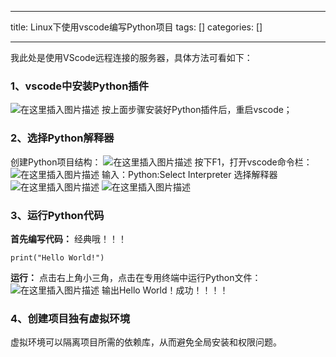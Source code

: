 
--- 
title:  Linux下使用vscode编写Python项目 
tags: []
categories: [] 

---
我此处是使用VScode远程连接的服务器，具体方法可看如下：

### 1、vscode中安装Python插件

<img src="https://img-blog.csdnimg.cn/99406357f6804ccd89cf7680d1e4024f.png" alt="在这里插入图片描述"> 按上面步骤安装好Python插件后，重启vscode；

### 2、选择Python解释器

创建Python项目结构： <img src="https://img-blog.csdnimg.cn/289d0a32f0074628809fd1f560c89e77.png" alt="在这里插入图片描述"> 按下F1，打开vscode命令栏： <img src="https://img-blog.csdnimg.cn/6c7dfda3089642dd8ce3cee0115d023e.png" alt="在这里插入图片描述"> 输入：Python:Select Interpreter 选择解释器 <img src="https://img-blog.csdnimg.cn/6f6c7addf23f4a6ba1fb5fbe0dc8196b.png" alt="在这里插入图片描述"> <img src="https://img-blog.csdnimg.cn/6103e423a4434bad85ebe9cd27a97c17.png" alt="在这里插入图片描述">

### 3、运行Python代码

**首先编写代码：** 经典哦！！！

```
print("Hello World!")

```

**运行：** 点击右上角小三角，点击在专用终端中运行Python文件： <img src="https://img-blog.csdnimg.cn/8efaee85e13f4fb0ad52cdb3d4a3f117.png" alt="在这里插入图片描述"> 输出Hello World！成功！！！！

### 4、创建项目独有虚拟环境

虚拟环境可以隔离项目所需的依赖库，从而避免全局安装和权限问题。 
